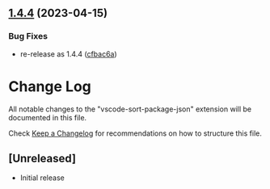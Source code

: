 ## [1.4.4](https://github.com/unional/vscode-sort-package-json/compare/v1.4.3...v1.4.4) (2023-04-15)


### Bug Fixes

* re-release as 1.4.4 ([cfbac6a](https://github.com/unional/vscode-sort-package-json/commit/cfbac6a386b83696374b659f0b3ae55948f7a8d5))

# Change Log

All notable changes to the "vscode-sort-package-json" extension will be documented in this file.

Check [Keep a Changelog](http://keepachangelog.com/) for recommendations on how to structure this file.

## [Unreleased]

- Initial release
